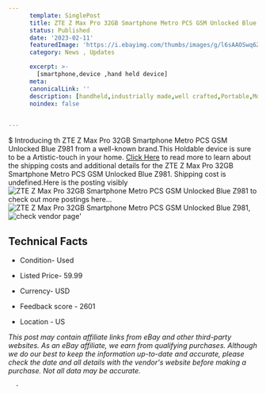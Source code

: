 ```yaml
---
      template: SinglePost
      title: ZTE Z Max Pro 32GB Smartphone Metro PCS GSM Unlocked Blue Z981
      status: Published
      date: '2023-02-11'
      featuredImage: 'https://i.ebayimg.com/thumbs/images/g/l6sAAOSwq6Zj2CY~/s-l225.jpg'
      category: News , Updates

      excerpt: >-
        [smartphone,device ,hand held device]
      meta:
      canonicalLink: ''
      description: [handheld,industrially made,well crafted,Portable,Mobile,Compact,Convenient,Lightweight,Maneuverable,Man-portable,Miniature,Carriable,Hand-held,Light,Holdable,Transportable,Mobile device,Pocket-sized,On-the-go,Wireless,Cordless,Compact size,Convenient size, smartphone,device ,hand held device]
      noindex: false
      

---
```

$
      Introducing th ZTE Z Max Pro 32GB Smartphone Metro PCS GSM Unlocked Blue Z981 from a well-known brand.This Holdable device  is sure to be a Artistic-touch in your home. [Click Here](https://www.ebay.com/itm/185666428184?hash=item2b3a94dd18%3Ag%3Al6sAAOSwq6Zj2CY%7E&mkevt=1&mkcid=1&mkrid=711-53200-19255-0&campid=%253CePNCampaignId%253E&customid=%253CreferenceId%253E&toolid=10049) to read more to learn about the shipping costs and additional details for the ZTE Z Max Pro 32GB Smartphone Metro PCS GSM Unlocked Blue Z981. Shipping cost is undefined.Here is the posting visibly ![ZTE Z Max Pro 32GB Smartphone Metro PCS GSM Unlocked Blue Z981](https://i.ebayimg.com/thumbs/images/g/l6sAAOSwq6Zj2CY~/s-l225.jpg) to check out more postings here... ![ZTE Z Max Pro 32GB Smartphone Metro PCS GSM Unlocked Blue Z981](https://i.ebayimg.com/images/g/l6sAAOSwq6Zj2CY~/s-l1600.jpg), ![check vendor page](https://origin-galleryplus.ebayimg.com/ws/web/185666428184_2_0_1/225x225.jpg)'

      

 ## Technical Facts 



     
      

 - Condition- Used 


      

 - Listed Price- 59.99 


      

 - Currency- USD 


      

 - Feedback score - 2601 


      

 - Location - US 


      
      

 *_This post may contain affiliate links from eBay and other third-party websites. As an eBay affiliate, we earn from qualifying purchases. Although we do our best to keep the information up-to-date and accurate, please check the date and all details with the vendor's website before making a purchase. Not all data may be accurate._*




      -
